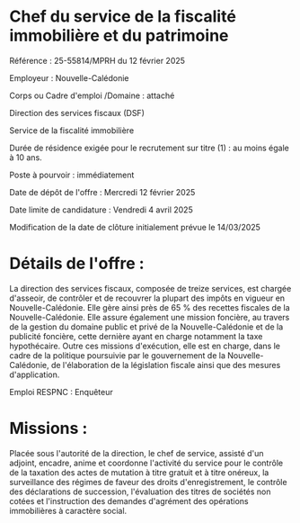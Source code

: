 # Chef du service de la fiscalité immobilière et du patrimoine

Référence : 25-55814/MPRH du 12 février 2025

Employeur : Nouvelle-Calédonie

Corps ou Cadre d'emploi /Domaine : attaché

Direction des services fiscaux (DSF)

Service de la fiscalité immobilière

Durée de résidence exigée pour le recrutement sur titre (1) : au moins égale à 10 ans.

Poste à pourvoir : immédiatement

Date de dépôt de l'offre : Mercredi 12 février 2025

Date limite de candidature : Vendredi 4 avril 2025

Modification de la date de clôture initialement prévue le 14/03/2025

# Détails de l'offre :

La direction des services fiscaux, composée de treize services, est chargée d'asseoir, de contrôler et de recouvrer la plupart des impôts en vigueur en Nouvelle-Calédonie. Elle gère ainsi près de 65 % des recettes fiscales de la Nouvelle-Calédonie. Elle assure également une mission foncière, au travers de la gestion du domaine public et privé de la Nouvelle-Calédonie et de la publicité foncière, cette dernière ayant en charge notamment la taxe hypothécaire. Outre ces missions d'exécution, elle est en charge, dans le cadre de la politique poursuivie par le gouvernement de la Nouvelle-Calédonie, de l'élaboration de la législation fiscale ainsi que des mesures d'application.

Emploi RESPNC : Enquêteur

# Missions :

Placée sous l'autorité de la direction, le chef de service, assisté d'un adjoint, encadre, anime et coordonne l'activité du service pour le contrôle de la taxation des actes de mutation à titre gratuit et à titre onéreux, la surveillance des régimes de faveur des droits d'enregistrement, le contrôle des déclarations de succession, l'évaluation des titres de sociétés non cotées et l'instruction des demandes d'agrément des opérations immobilières à caractère social.